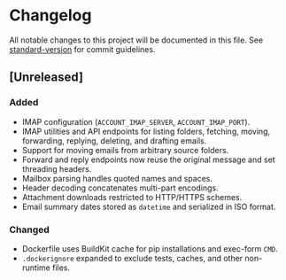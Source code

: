 # Changelog

All notable changes to this project will be documented in this file.
See [standard-version](https://github.com/conventional-changelog/standard-version) for commit guidelines.

## [Unreleased]
### Added
- IMAP configuration (`ACCOUNT_IMAP_SERVER`, `ACCOUNT_IMAP_PORT`).
- IMAP utilities and API endpoints for listing folders, fetching, moving, forwarding, replying, deleting, and drafting emails.
- Support for moving emails from arbitrary source folders.
- Forward and reply endpoints now reuse the original message and set threading headers.
- Mailbox parsing handles quoted names and spaces.
- Header decoding concatenates multi-part encodings.
- Attachment downloads restricted to HTTP/HTTPS schemes.
- Email summary dates stored as `datetime` and serialized in ISO format.
### Changed
- Dockerfile uses BuildKit cache for pip installations and exec-form `CMD`.
- `.dockerignore` expanded to exclude tests, caches, and other non-runtime files.
